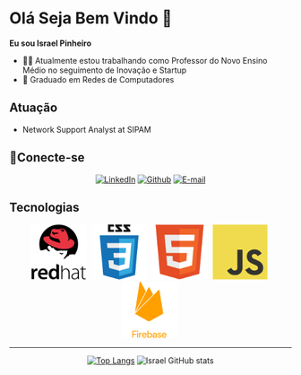 # Olá Seja Bem Vindo 👋
  <strong>Eu sou Israel Pinheiro  </strong>
- 👨‍🏫 Atualmente estou trabalhando como Professor do Novo Ensino Médio no seguimento de Inovação e Startup
-  :school: Graduado em Redes de Computadores

## Atuação
 - Network Support Analyst at SIPAM

## 🔌Conecte-se
<div align="center">

[![LinkedIn](https://img.shields.io/badge/LinkedIn-0077B5?style=for-the-badge&logo=linkedin&logoColor=white)](https://www.linkedin.com/in/ipnascimento/)
[![Github](https://img.shields.io/badge/Github-000?style=for-the-badge&logo=Github&logoColor=fffff)](https://github.com/ipnascimentobr)
[![E-mail](https://img.shields.io/badge/-Email-000?style=for-the-badge&logo=microsoft-outlook&logoColor=White)](mailto:ipnascimento@ipnascimento.com.br)

</div>

## Tecnologias
<div align="center">
<!--   <img src="https://github.com/devicons/devicon/blob/master/icons/java/java-original-wordmark.svg" title="Java" alt="Java" width="100" height="100"/>&nbsp;
  <img src="https://github.com/devicons/devicon/blob/master/icons/react/react-original-wordmark.svg" title="React" alt="React" width="100" height="100"/>&nbsp;
  <img src="https://github.com/devicons/devicon/blob/master/icons/flutter/flutter-original.svg" title="Flutter" alt="Flutter" width="100" height="100"/>&nbsp; -->
  <img src="https://github.com/devicons/devicon/blob/master/icons//redhat/redhat-original-wordmark.svg" title="REDHAT" alt="REDHAT" width="100" height="100"/>&nbsp;  
  <img src="https://github.com/devicons/devicon/blob/master/icons/css3/css3-original-wordmark.svg" title="CSS3" alt="CSS3" width="100" height="100"/>&nbsp;
  <img src="https://github.com/devicons/devicon/blob/master/icons/html5/html5-original.svg" title="HTML5" alt="HTML" width="100" height="100"/>&nbsp;
  <img src="https://github.com/devicons/devicon/blob/master/icons/javascript/javascript-original.svg" title="JavaScript" alt="JavaScript" width="100" height="100"/>&nbsp;
  <img src="https://github.com/devicons/devicon/blob/master/icons/firebase/firebase-plain-wordmark.svg" title="Firebase" alt="Firebase" width="100" height="100"/>&nbsp;


</div>      
<hr/>
<div align="center">
  
[![Top Langs](https://github-readme-stats.vercel.app/api/top-langs/?username=ipnascimentobr&locale=pt-br&layout=compact)](https://github.com/ipnascimento/)  ![Israel GitHub stats](https://github-readme-stats.vercel.app/api?username=ipnascimentobr&theme=default&show_icons=true&custom_title=IPNascimento)

</div>


<!--
**ipnascimentobr/ipnascimentobr** is a ✨ _special_ ✨ repository because its `README.md` (this file) appears on your GitHub profile.

Here are some ideas to get you started:

- 🔭 I’m currently working on ...
- 🌱 I’m currently learning ...
- 👯 I’m looking to collaborate on ...
- 🤔 I’m looking for help with ...
- 💬 Ask me about ...
- 📫 How to reach me: ...
- 😄 Pronouns: ...
- ⚡ Fun fact: ...
-->
